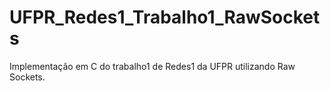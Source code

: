 UFPR_Redes1_Trabalho1_RawSockets
================================

Implementação em C do trabalho1 de Redes1 da UFPR utilizando Raw Sockets.